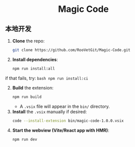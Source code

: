 
<div align="center">
<h1>Magic Code</h1>
</div>

## 本地开发

1. **Clone** the repo:
    ```bash
    git clone https://github.com/RooVetGit/Magic-Code.git
    ```
1. **Install dependencies**:
    ```bash
    npm run install:all
    ```

if that fails, try:
    ```bash
    npm run install:ci
    ```

2. **Build** the extension:
    ```bash
    npm run build
    ```
    - A `.vsix` file will appear in the `bin/` directory.
3. **Install** the `.vsix` manually if desired:
    ```bash
    code --install-extension bin/magic-code-1.0.0.vsix
    ```
4. **Start the webview (Vite/React app with HMR)**:
    ```bash
    npm run dev
    ```

